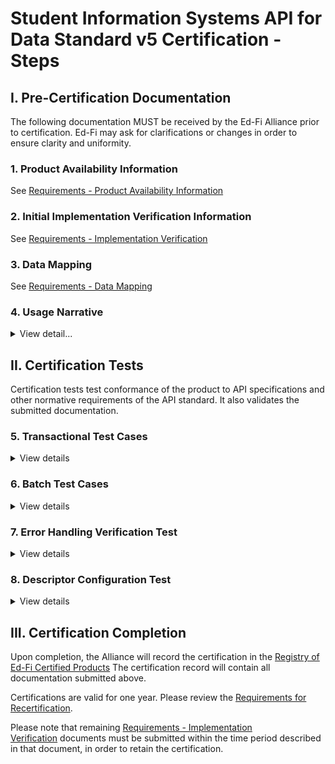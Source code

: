# Student Information Systems API for Data Standard v5 Certification - Steps

## I. Pre-Certification Documentation

The following documentation MUST be received by the Ed-Fi Alliance prior to
certification. Ed-Fi may ask for clarifications or changes in order to ensure
clarity and uniformity.

### 1\. Product Availability Information

See [Requirements - Product Availability Information](../../certification-for-data-providers/requirements-product-availability-information.md)

### **2\. Initial Implementation Verification Information**

See [Requirements - Implementation Verification](../../certification-for-data-providers/requirements-implementation-verification.md)

### **3\. Data Mapping**

See [Requirements - Data Mapping](../../certification-for-data-providers/requirements-data-mapping.md)

### 4\. Usage Narrative

<details>
<summary>View detail...</summary>

The usage narrative is a short narrative text account of how the data exchange
functionality is made available to product users. This information will be part
of the certification registry entry. This SHOULD be fewer than 1000 words and
can be provided in any common text format (MS Word, .txt file, etc.).

</details>

## II. Certification Tests

Certification tests test conformance of the product to API specifications and
other normative requirements of the API standard. It also validates the
submitted documentation.

### **5\. Transactional Test Cases**

<details>
<summary>View details</summary>

The provider will show evidence, via a live, synchronous meeting and screen
sharing, the ability to perform the transactional tests listed in
[Student Information Systems API v5 Certification - Test Scenarios#TestScenarios-TransactionalTestCases](./test-scenarios/readme.md)
This includes exercising the individual API resources.

Note that there are often some questions as to what outcome qualifies as
"passing" a test, when there are significant data model differences, slight
differences in data semantics between systems, use of default values, or other
situations. In such cases, the
[Requirements - Testing Requirements](../../certification-for-data-providers/requirements-testing-requirements.md)
document is used to determine the outcome.

Please be aware that actual student data _—_ including anonymized or obfuscated
data derived from real data _—_ MUST NOT be used in certification testing.

</details>

### 6\. Batch Test Cases

<details>
<summary>View details</summary>

The provider will show evidence, via a live, synchronous meeting and screen
sharing, the ability to perform batch updates. See
[Student Information Systems API v5 Certification - Test Scenarios#TestScenarios-BatchTestCases](./test-scenarios/readme.md)
for details.

</details>

### 7\. Error Handling Verification Test

<details>
<summary>View details</summary>

The provider / API client MUST be able to perform the following actions:

- Capture and log transport errors, including all HTTP errors.
- Re-attempt delivery of API resources updates following failed transmissions.
- In the event that repeated delivery fails for the same resource update,
  surface the error to a system user.

Field work within the Ed-Fi community has revealed that this application
behavior is a necessary condition of system interoperability. Accordingly, the
test scenarios may include situations in which an API resource (or resources)
will be made unavailable to the client, or in which the API reports other errors
due to resource availability (e.g., HTTP 500 error). The client is expected to
be able to successfully handle such situations.

</details>

### 8\. Descriptor Configuration Test

<details>
<summary>View details</summary>

The provider will show evidence, via a live, synchronous meeting and screen
sharing, the ability to allow enumeration configuration. See
[Student Information Systems API v5 Certification - Test Scenarios#TestScenarios-EnumerationConfiguration](./test-scenarios/readme.md)
for details.

</details>

## III. Certification Completion

Upon completion, the Alliance will record the certification in
the [Registry of Ed-Fi Certified Products](../../registry-of-ed-fi-certified-products.mdx)
The certification record will contain all documentation submitted above.

Certifications are valid for one year. Please review the
[Requirements for Recertification](../../certification-for-data-providers/requirements-recertification.md).

Please note that
remaining [Requirements - Implementation Verification](../../certification-for-data-providers/requirements-implementation-verification.md) documents
must be submitted within the time period described in that document, in order to
retain the certification.
